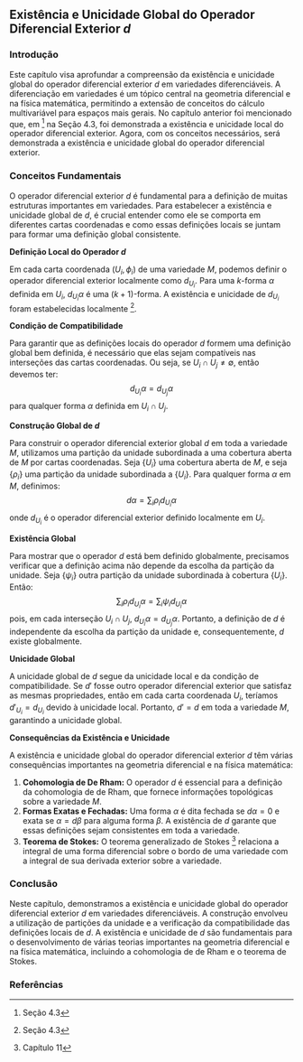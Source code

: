 ## Existência e Unicidade Global do Operador Diferencial Exterior *d*

### Introdução
Este capítulo visa aprofundar a compreensão da existência e unicidade global do operador diferencial exterior *d* em variedades diferenciáveis. A diferenciação em variedades é um tópico central na geometria diferencial e na física matemática, permitindo a extensão de conceitos do cálculo multivariável para espaços mais gerais. No capítulo anterior foi mencionado que, em [^327] na Seção 4.3, foi demonstrada a existência e unicidade local do operador diferencial exterior. Agora, com os conceitos necessários, será demonstrada a existência e unicidade global do operador diferencial exterior.

### Conceitos Fundamentais

O operador diferencial exterior *d* é fundamental para a definição de muitas estruturas importantes em variedades. Para estabelecer a existência e unicidade global de *d*, é crucial entender como ele se comporta em diferentes cartas coordenadas e como essas definições locais se juntam para formar uma definição global consistente.

**Definição Local do Operador *d***

Em cada carta coordenada $(U_i, \phi_i)$ de uma variedade $M$, podemos definir o operador diferencial exterior localmente como $d_{U_i}$. Para uma $k$-forma $\alpha$ definida em $U_i$, $d_{U_i}\alpha$ é uma $(k+1)$-forma. A existência e unicidade de $d_{U_i}$ foram estabelecidas localmente [^327].

**Condição de Compatibilidade**

Para garantir que as definições locais do operador *d* formem uma definição global bem definida, é necessário que elas sejam compatíveis nas interseções das cartas coordenadas. Ou seja, se $U_i \cap U_j \neq \emptyset$, então devemos ter:
$$d_{U_i}\alpha = d_{U_j}\alpha$$
para qualquer forma $\alpha$ definida em $U_i \cap U_j$.

**Construção Global de *d***

Para construir o operador diferencial exterior global *d* em toda a variedade *M*, utilizamos uma partição da unidade subordinada a uma cobertura aberta de *M* por cartas coordenadas. Seja $\{U_i\}$ uma cobertura aberta de *M*, e seja $\{\rho_i\}$ uma partição da unidade subordinada a $\{U_i\}$. Para qualquer forma $\alpha$ em *M*, definimos:
$$d\alpha = \sum_i \rho_i d_{U_i}\alpha$$
onde $d_{U_i}$ é o operador diferencial exterior definido localmente em $U_i$.

**Existência Global**

Para mostrar que o operador *d* está bem definido globalmente, precisamos verificar que a definição acima não depende da escolha da partição da unidade. Seja $\{\psi_i\}$ outra partição da unidade subordinada à cobertura $\{U_i\}$. Então:
$$\sum_i \rho_i d_{U_i}\alpha = \sum_i \psi_i d_{U_i}\alpha$$
pois, em cada interseção $U_i \cap U_j$, $d_{U_i}\alpha = d_{U_j}\alpha$. Portanto, a definição de *d* é independente da escolha da partição da unidade e, consequentemente, *d* existe globalmente.

**Unicidade Global**

A unicidade global de *d* segue da unicidade local e da condição de compatibilidade. Se $d'$ fosse outro operador diferencial exterior que satisfaz as mesmas propriedades, então em cada carta coordenada $U_i$, teríamos $d'_{U_i} = d_{U_i}$ devido à unicidade local. Portanto, $d' = d$ em toda a variedade *M*, garantindo a unicidade global.

**Consequências da Existência e Unicidade**

A existência e unicidade global do operador diferencial exterior *d* têm várias consequências importantes na geometria diferencial e na física matemática:
1. **Cohomologia de De Rham:** O operador *d* é essencial para a definição da cohomologia de de Rham, que fornece informações topológicas sobre a variedade *M*.
2. **Formas Exatas e Fechadas:** Uma forma $\alpha$ é dita fechada se $d\alpha = 0$ e exata se $\alpha = d\beta$ para alguma forma $\beta$. A existência de *d* garante que essas definições sejam consistentes em toda a variedade.
3. **Teorema de Stokes:** O teorema generalizado de Stokes [^337] relaciona a integral de uma forma diferencial sobre o bordo de uma variedade com a integral de sua derivada exterior sobre a variedade.

### Conclusão

Neste capítulo, demonstramos a existência e unicidade global do operador diferencial exterior *d* em variedades diferenciáveis. A construção envolveu a utilização de partições da unidade e a verificação da compatibilidade das definições locais de *d*. A existência e unicidade de *d* são fundamentais para o desenvolvimento de várias teorias importantes na geometria diferencial e na física matemática, incluindo a cohomologia de de Rham e o teorema de Stokes.

### Referências
[^327]: Seção 4.3
[^337]: Capítulo 11
<!-- END -->